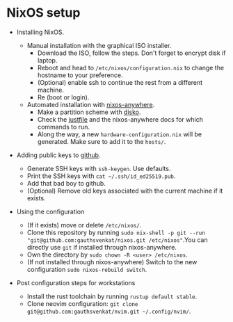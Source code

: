 # NixOS setup

- Installing NixOS.
  - Manual installation with the graphical ISO installer.
    - Download the ISO, follow the steps. Don't forget to encrypt disk if laptop.
    - Reboot and head to `/etc/nixos/configuration.nix` to change the hostname to your preference.
    - (Optional) enable ssh to continue the rest from a different machine.
    - Re (boot or login).
  - Automated installation with [nixos-anywhere](https://github.com/nix-community/nixos-anywhere).
    - Make a partition scheme with [disko](https://github.com/nix-community/disko).
    - Check the [justfile](../../justfile) and the nixos-anywhere docs for which commands to run.
    - Along the way, a new `hardware-configuration.nix` will be generated. Make sure to add it to the `hosts/`.

- Adding public keys to [github](https://github.com/gauthsvenkat/).
  - Generate SSH keys with `ssh-keygen`. Use defaults.
  - Print the SSH keys with `cat ~/.ssh/id_ed25519.pub`.
  - Add that bad boy to github.
  - (Optional) Remove old keys associated with the current machine if it exists.

- Using the configuration
  - (If it exists) move or delete `/etc/nixos/`.
  - Clone this repository by running `sudo nix-shell -p git --run "git@github.com:gauthsvenkat/nixos.git /etc/nixos"`.You can directly use `git` if installed through nixos-anywhere.
  - Own the directory by `sudo chown -R <user> /etc/nixos`.
  - (If not installed through nixos-anywhere) Switch to the new configuration `sudo nixos-rebuild switch`.

- Post configuration steps for workstations
  - Install the rust toolchain by running `rustup default stable`.
  - Clone neovim configuration: `git clone git@github.com:gauthsvenkat/nvim.git ~/.config/nvim/`.
